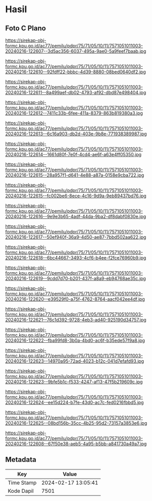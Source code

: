 # Hasil

## Foto C Plano

https://sirekap-obj-formc.kpu.go.id/ac77/pemilu/pdpr/75/71/05/10/11/7571051011003-20240216-122607--3d5ac356-6037-495a-9ae0-5a9feef7baab.jpg

https://sirekap-obj-formc.kpu.go.id/ac77/pemilu/pdpr/75/71/05/10/11/7571051011003-20240216-122610--92fdff22-bbbc-4d39-8880-08bed0640df2.jpg

https://sirekap-obj-formc.kpu.go.id/ac77/pemilu/pdpr/75/71/05/10/11/7571051011003-20240216-122611--8a499aef-db02-4793-af92-dbd87e498404.jpg

https://sirekap-obj-formc.kpu.go.id/ac77/pemilu/pdpr/75/71/05/10/11/7571051011003-20240216-122612--7411c33b-6fee-411a-8379-863b819380a3.jpg

https://sirekap-obj-formc.kpu.go.id/ac77/pemilu/pdpr/75/71/05/10/11/7571051011003-20240216-122613--6c16a903-db2d-403e-9b8e-771938389987.jpg

https://sirekap-obj-formc.kpu.go.id/ac77/pemilu/pdpr/75/71/05/10/11/7571051011003-20240216-122614--1661d80f-7e0f-4cd4-ae6f-a63e4ff05350.jpg

https://sirekap-obj-formc.kpu.go.id/ac77/pemilu/pdpr/75/71/05/10/11/7571051011003-20240216-122615--28a957f1-d641-4e88-a87a-0158e9cba722.jpg

https://sirekap-obj-formc.kpu.go.id/ac77/pemilu/pdpr/75/71/05/10/11/7571051011003-20240216-122615--fc002be6-8ece-4c16-9d9a-9eb89437bd76.jpg

https://sirekap-obj-formc.kpu.go.id/ac77/pemilu/pdpr/75/71/05/10/11/7571051011003-20240216-122616--9e9e3b65-4adf-44da-9ba2-df8dabf0830e.jpg

https://sirekap-obj-formc.kpu.go.id/ac77/pemilu/pdpr/75/71/05/10/11/7571051011003-20240216-122617--50ef940f-36a9-4d50-ae87-7bbd502aa622.jpg

https://sirekap-obj-formc.kpu.go.id/ac77/pemilu/pdpr/75/71/05/10/11/7571051011003-20240216-122618--6bc44667-3493-4cf6-b4ee-f2fce76960b9.jpg

https://sirekap-obj-formc.kpu.go.id/ac77/pemilu/pdpr/75/71/05/10/11/7571051011003-20240216-122619--9cdd7d70-b201-437f-a8a9-eb94768ae35c.jpg

https://sirekap-obj-formc.kpu.go.id/ac77/pemilu/pdpr/75/71/05/10/11/7571051011003-20240216-122620--e39529f0-a75f-4762-8764-aacf042ee4df.jpg

https://sirekap-obj-formc.kpu.go.id/ac77/pemilu/pdpr/75/71/05/10/11/7571051011003-20240216-122621--76c1d392-9728-4eb3-ad40-925190d34757.jpg

https://sirekap-obj-formc.kpu.go.id/ac77/pemilu/pdpr/75/71/05/10/11/7571051011003-20240216-122622--fba99fd8-3b0a-4bd0-ac6f-b35ede57f9a8.jpg

https://sirekap-obj-formc.kpu.go.id/ac77/pemilu/pdpr/75/71/05/10/11/7571051011003-20240216-122623--14970a95-72ad-4023-b12c-041d7efafd93.jpg

https://sirekap-obj-formc.kpu.go.id/ac77/pemilu/pdpr/75/71/05/10/11/7571051011003-20240216-122623--9bfe5b1c-f533-4247-af13-47f5b219609c.jpg

https://sirekap-obj-formc.kpu.go.id/ac77/pemilu/pdpr/75/71/05/10/11/7571051011003-20240216-122624--ee15d224-b7fe-43d0-ac7c-fed0216fbbd5.jpg

https://sirekap-obj-formc.kpu.go.id/ac77/pemilu/pdpr/75/71/05/10/11/7571051011003-20240216-122625--08bd156b-35cc-4b25-95d2-73157a3853e6.jpg

https://sirekap-obj-formc.kpu.go.id/ac77/pemilu/pdpr/75/71/05/10/11/7571051011003-20240216-122608--67f50e38-aeb5-4a95-b5bb-a841730a49a7.jpg


## Metadata

| Key        | Value               |
| ---------- | ------------------- |
| Time Stamp | 2024-02-17 13:05:41 |
| Kode Dapil | 7501                |



